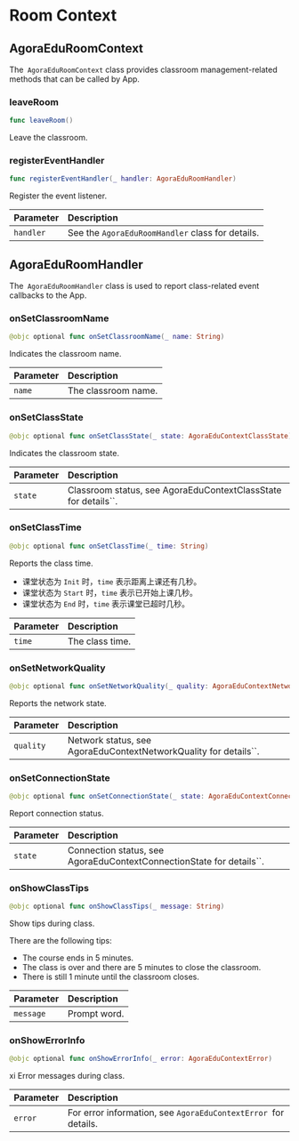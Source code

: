 # Room Context

## AgoraEduRoomContext

The` AgoraEduRoomContext` class provides classroom management-related methods that can be called by App.

### leaveRoom

```swift
func leaveRoom()
```

Leave the classroom.

### registerEventHandler

```swift
func registerEventHandler(_ handler: AgoraEduRoomHandler)
```

Register the event listener.

| Parameter | Description |
| :-------- | :------------------------------ |
| `handler` | See the `AgoraEduRoomHandler` class for details. |


## AgoraEduRoomHandler

The` AgoraEduRoomHandler` class is used to report class-related event callbacks to the App.

### onSetClassroomName

```swift
@objc optional func onSetClassroomName(_ name: String)
```

Indicates the classroom name.

| Parameter | Description |
| :----- | :--------- |
| `name` | The classroom name. |

### onSetClassState

```swift
@objc optional func onSetClassState(_ state: AgoraEduContextClassState)
```

Indicates the classroom state.

| Parameter | Description |
| :------ | :------------------------------------------- |
| `state` | Classroom status, see AgoraEduContextClassState for details``. |

### onSetClassTime

```swift
@objc optional func onSetClassTime(_ time: String)
```

Reports the class time.

- 课堂状态为 `Init` 时，`time` 表示距离上课还有几秒。
- 课堂状态为 `Start` 时，`time` 表示已开始上课几秒。
- 课堂状态为 `End` 时，`time` 表示课堂已超时几秒。

| Parameter | Description |
| :----- | :--------- |
| `time` | The class time. |

### onSetNetworkQuality

```swift
@objc optional func onSetNetworkQuality(_ quality: AgoraEduContextNetworkQuality)
```

Reports the network state.

| Parameter | Description |
| :-------- | :----------------------------------------------- |
| `quality` | Network status, see AgoraEduContextNetworkQuality for details``. |

### onSetConnectionState

```swift
@objc optional func onSetConnectionState(_ state: AgoraEduContextConnectionState)
```

Report connection status.

| Parameter | Description |
| :------ | :------------------------------------------------ |
| `state` | Connection status, see AgoraEduContextConnectionState for details``. |

### onShowClassTips

```swift
@objc optional func onShowClassTips(_ message: String)
```

Show tips during class.

There are the following tips:

- The course ends in 5 minutes.
- The class is over and there are 5 minutes to close the classroom.
- There is still 1 minute until the classroom closes.

| Parameter | Description |
| :-------- | :------- |
| `message` | Prompt word. |

### onShowErrorInfo

```swift
@objc optional func onShowErrorInfo(_ error: AgoraEduContextError)
```

xi Error messages during class.

| Parameter | Description |
| :------ | :-------------------------------------- |
| `error` | For error information, see `AgoraEduContextError `for details. |
